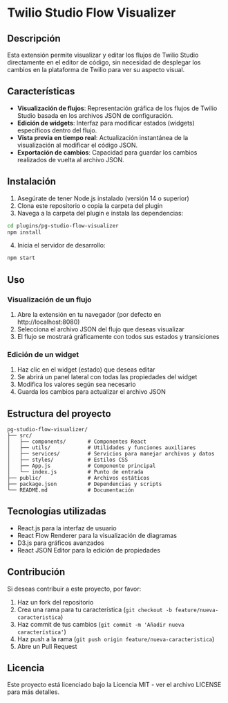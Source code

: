 # Twilio Studio Flow Visualizer

## Descripción

Esta extensión permite visualizar y editar los flujos de Twilio Studio directamente en el editor de código, sin necesidad de desplegar los cambios en la plataforma de Twilio para ver su aspecto visual.

## Características

- **Visualización de flujos**: Representación gráfica de los flujos de Twilio Studio basada en los archivos JSON de configuración.
- **Edición de widgets**: Interfaz para modificar estados (widgets) específicos dentro del flujo.
- **Vista previa en tiempo real**: Actualización instantánea de la visualización al modificar el código JSON.
- **Exportación de cambios**: Capacidad para guardar los cambios realizados de vuelta al archivo JSON.

## Instalación

1. Asegúrate de tener Node.js instalado (versión 14 o superior)
2. Clona este repositorio o copia la carpeta del plugin
3. Navega a la carpeta del plugin e instala las dependencias:

```bash
cd plugins/pg-studio-flow-visualizer
npm install
```

4. Inicia el servidor de desarrollo:

```bash
npm start
```

## Uso

### Visualización de un flujo

1. Abre la extensión en tu navegador (por defecto en http://localhost:8080)
2. Selecciona el archivo JSON del flujo que deseas visualizar
3. El flujo se mostrará gráficamente con todos sus estados y transiciones

### Edición de un widget

1. Haz clic en el widget (estado) que deseas editar
2. Se abrirá un panel lateral con todas las propiedades del widget
3. Modifica los valores según sea necesario
4. Guarda los cambios para actualizar el archivo JSON

## Estructura del proyecto

```
pg-studio-flow-visualizer/
├── src/
│   ├── components/       # Componentes React
│   ├── utils/            # Utilidades y funciones auxiliares
│   ├── services/         # Servicios para manejar archivos y datos
│   ├── styles/           # Estilos CSS
│   ├── App.js            # Componente principal
│   └── index.js          # Punto de entrada
├── public/               # Archivos estáticos
├── package.json          # Dependencias y scripts
└── README.md             # Documentación
```

## Tecnologías utilizadas

- React.js para la interfaz de usuario
- React Flow Renderer para la visualización de diagramas
- D3.js para gráficos avanzados
- React JSON Editor para la edición de propiedades

## Contribución

Si deseas contribuir a este proyecto, por favor:

1. Haz un fork del repositorio
2. Crea una rama para tu característica (`git checkout -b feature/nueva-caracteristica`)
3. Haz commit de tus cambios (`git commit -m 'Añadir nueva característica'`)
4. Haz push a la rama (`git push origin feature/nueva-caracteristica`)
5. Abre un Pull Request

## Licencia

Este proyecto está licenciado bajo la Licencia MIT - ver el archivo LICENSE para más detalles.